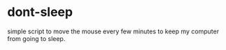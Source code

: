# dont-sleep
simple script to move the mouse every few minutes to keep my computer from going to sleep.
